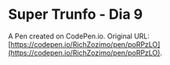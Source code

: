 # Super Trunfo - Dia 9

A Pen created on CodePen.io. Original URL: [https://codepen.io/RichZozimo/pen/poRPzLO](https://codepen.io/RichZozimo/pen/poRPzLO).


